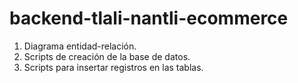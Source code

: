 # backend-tlali-nantli-ecommerce
1. Diagrama entidad-relación.
2. Scripts de creación de la base de datos.
3. Scripts para insertar registros en las tablas.
